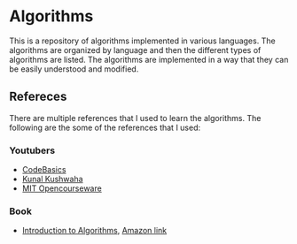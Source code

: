 # Algorithms

This is a repository of algorithms implemented in various languages. The algorithms are organized by language and then the different types of algorithms are listed. The algorithms are implemented in a way that they can be easily understood and modified.

## Refereces

There are multiple references that I used to learn the algorithms. The following are the some of the references that I used:

### Youtubers

- [CodeBasics](https://www.youtube.com/c/codebasics)
- [Kunal Kushwaha](https://www.youtube.com/c/KunalKushwaha)
- [MIT Opencourseware](https://www.youtube.com/watch?v=ZA-tUyM_y7s&list=PLUl4u3cNGP63EdVPNLG3ToM6LaEUuStEY)

### Book

- [Introduction to Algorithms](https://mitpress.mit.edu/books/introduction-algorithms-third-edition), [Amazon link](https://www.amazon.in/Introduction-Algorithms-Eastern-Economy-Thomas/dp/8120340078/ref=sr_1_omk_4?keywords=introduction+to+algorithms&qid=1666098228&qu=eyJxc2MiOiIyLjkzIiwicXNhIjoiMS43MyIsInFzcCI6IjEuNDUifQ%3D%3D&sprefix=introdu%2Caps%2C308&sr=8-4)
